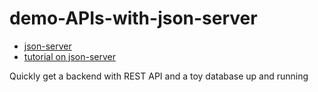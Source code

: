 # demo-APIs-with-json-server

- [json-server](https://github.com/typicode/json-server)
- [tutorial on json-server](https://egghead.io/lessons/javascript-creating-demo-apis-with-json-server)

Quickly get a backend with REST API and a toy database up and running